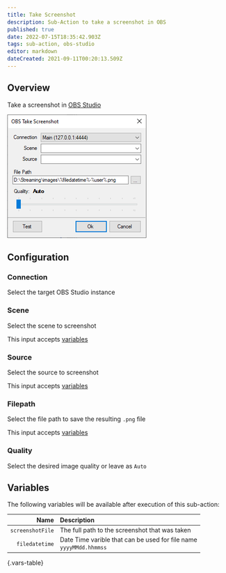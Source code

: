```yaml
---
title: Take Screenshot
description: Sub-Action to take a screenshot in OBS
published: true
date: 2022-07-15T18:35:42.903Z
tags: sub-action, obs-studio
editor: markdown
dateCreated: 2021-09-11T00:20:13.509Z
---
```


## Overview

Take a screenshot in [OBS Studio](/en/Broadcasters/OBS)

![sub-action-obs-takescreenshot-01.png](/sub-action-obs-takescreenshot-01.png)

## Configuration
### Connection
Select the target OBS Studio instance

### Scene
Select the scene to screenshot

This input accepts [variables](/en/Variables)

### Source
Select the source to screenshot

This input accepts [variables](/en/Variables)


### Filepath
Select the file path to save the resulting `.png` file

This input accepts [variables](/en/Variables)

### Quality
Select the desired image quality or leave as `Auto`


## Variables

The following variables will be available after execution of this sub-action:

| Name | Description |
|-----:|:------------|
| `screenshotFile` | The full path to the screenshot that was taken
| `filedatetime` | Date Time varible that can be used for file name <br> `yyyyMMdd.hhmmss`
{.vars-table}